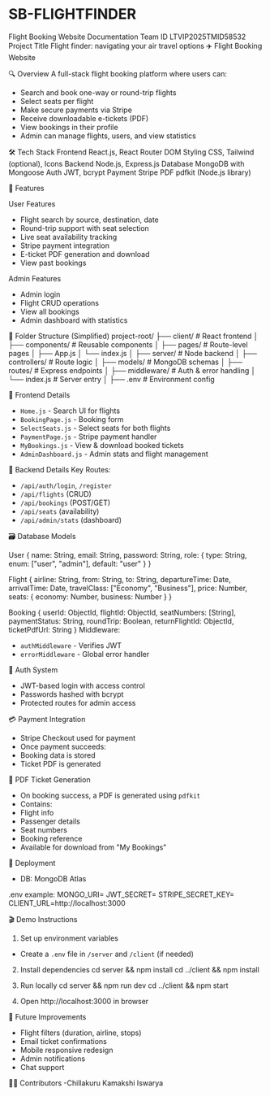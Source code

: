 # SB-FLIGHTFINDER
Flight Booking Website Documentation
Team ID	LTVIP2025TMID58532
Project Title	Flight finder: navigating your air travel options
✈️ Flight Booking Website

🔍 Overview
A full-stack flight booking platform where users can:
- Search and book one-way or round-trip flights
- Select seats per flight
- Make secure payments via Stripe
- Receive downloadable e-tickets (PDF)
- View bookings in their profile
- Admin can manage flights, users, and view statistics

🛠️ Tech Stack
Frontend	React.js, React Router DOM
Styling	CSS, Tailwind (optional), Icons
Backend	Node.js, Express.js
Database	MongoDB with Mongoose
Auth	JWT, bcrypt
Payment	Stripe
PDF	pdfkit (Node.js library)


🌟 Features

User Features
- Flight search by source, destination, date
- Round-trip support with seat selection
- Live seat availability tracking
- Stripe payment integration
- E-ticket PDF generation and download
- View past bookings

Admin Features
- Admin login
- Flight CRUD operations
- View all bookings
- Admin dashboard with statistics

📁 Folder Structure (Simplified)
project-root/
├── client/                  # React frontend
│   ├── components/          # Reusable components
│   ├── pages/               # Route-level pages
│   ├── App.js
│   └── index.js
│
├── server/                  # Node backend
│   ├── controllers/         # Route logic
│   ├── models/              # MongoDB schemas
│   ├── routes/              # Express endpoints
│   ├── middleware/          # Auth & error handling
│   └── index.js             # Server entry
│
├── .env                     # Environment config


🎨 Frontend Details
- `Home.js` - Search UI for flights
- `BookingPage.js` - Booking form
- `SelectSeats.js` - Select seats for both flights
- `PaymentPage.js` - Stripe payment handler
- `MyBookings.js` - View & download booked tickets
- `AdminDashboard.js` - Admin stats and flight management

🔧 Backend Details
Key Routes:
- `/api/auth/login`, `/register`
- `/api/flights` (CRUD)
- `/api/bookings` (POST/GET)
- `/api/seats` (availability)
- `/api/admin/stats` (dashboard)


🗃️ Database Models

User
{
name: String,
email: String,
password: String,
role: { type: String, enum: ["user", "admin"], default: "user" }
}

Flight
{
airline: String,
from: String,
to: String,
departureTime: Date,
arrivalTime: Date,
travelClass: ["Economy", "Business"],
price: Number,
seats: { economy: Number, business: Number }
}

Booking
{
userId: ObjectId,
flightId: ObjectId,
seatNumbers: [String],
paymentStatus: String,
roundTrip: Boolean,
returnFlightId: ObjectId,
ticketPdfUrl: String
}
Middleware:
- `authMiddleware` - Verifies JWT
- `errorMiddleware` - Global error handler

🔐 Auth System
- JWT-based login with access control
- Passwords hashed with bcrypt
- Protected routes for admin access

💳 Payment Integration
- Stripe Checkout used for payment
- Once payment succeeds:
- Booking data is stored
- Ticket PDF is generated

📄 PDF Ticket Generation
- On booking success, a PDF is generated using `pdfkit`
- Contains:
- Flight info
- Passenger details
- Seat numbers
- Booking reference
- Available for download from "My Bookings"

🚀 Deployment
- DB: MongoDB Atlas

.env example:
MONGO_URI=<Your MongoDB URI>
JWT_SECRET=<Your JWT secret>
STRIPE_SECRET_KEY=<Stripe Key>
CLIENT_URL=http://localhost:3000


 
🎬 Demo Instructions

1. Set up environment variables
- Create a `.env` file in `/server` and `/client` (if needed)

2. Install dependencies
cd server && npm install
cd ../client && npm install

3. Run locally
cd server && npm run dev
cd ../client && npm start

4. Open http://localhost:3000 in browser

🔮 Future Improvements
- Flight filters (duration, airline, stops)
- Email ticket confirmations
- Mobile responsive redesign
- Admin notifications
- Chat support


👨‍💼 Contributors
-Chillakuru Kamakshi Iswarya
